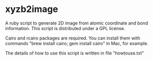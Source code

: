 # xyzb2image
A ruby script to generate 2D image from atomic coordinate and bond information. This script is distributed under a GPL license.

Cairo and rcairo packages are required. You can install them with commands "brew install cairo; gem install cairo" in Mac, for example.

The details of how to use this script is written in file "howtouse.txt"
